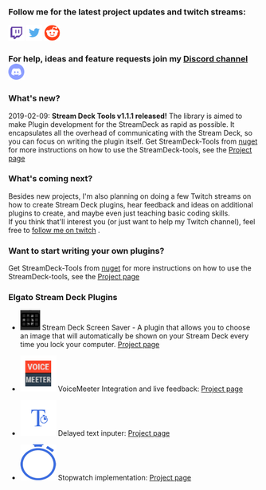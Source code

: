 ### Follow me for the latest project updates and twitch streams:  
<a href="https://www.twitch.tv/barraider/" alt="@BarRaider"><img src="/images/twitch.png" height="32" width="32"/></a> 
<a href="https://twitter.com/realBarRaider" alt="@realBarRaider"><img src="/images/brtwit.png" height="32" width="32"/></a> 
<a href="https://www.reddit.com/user/BarRaider" alt="@BarRaider"><img src="/images/brred.png" height="32" width="32"/></a>  

### For help, ideas and feature requests join my [Discord channel](https://discord.gg/7E37fYm) <img src="/images/discord.png" height="32" width="32">

### What's new?
2019-02-09: **Stream Deck Tools v1.1.1 released!** The library is aimed to make Plugin development for the StreamDeck as rapid as possible. It encapsulates all the overhead of communicating with the Stream Deck, so you can focus on writing the plugin itself. Get StreamDeck-Tools from [nuget](https://www.nuget.org/packages/StreamDeck-Tools/) for more instructions on how to use the StreamDeck-tools, see the [Project page](https://github.com/BarRaider/barraider-sdtools)

### What's coming next?
Besides new projects, I'm also planning on  doing a few Twitch streams on how to create Stream Deck plugins, hear feedback and ideas on additional plugins to create, and maybe even just teaching basic coding skills.   
If you think that'll interest you (or just want to help my Twitch channel), feel free to [follow me on twitch](https://m.twitch.tv/barraider) .


### Want to start writing your own plugins? 
Get StreamDeck-Tools from [nuget](https://www.nuget.org/packages/StreamDeck-Tools/) for more instructions on how to use the StreamDeck-tools, see the [Project page](https://github.com/BarRaider/barraider-sdtools)

### Elgato Stream Deck Plugins

* <img src="/images/ssaver.png"> Stream Deck Screen Saver - A plugin that allows you to choose an image that will automatically be shown on your Stream Deck every time you lock your computer. [Project page](/sdscreensaver)

* <img src="/images/vm.png">  VoiceMeeter Integration and live feedback: [Project page](https://github.com/BarRaider/streamdeck-voicemeeter)
	
* <img src="/images/dtext.png"> Delayed text inputer: [Project page](https://github.com/BarRaider/streamdeck-delayedtext)
	
* <img src="/images/swatch.png"> Stopwatch implementation: [Project page](https://github.com/BarRaider/streamdeck-stopwatch)
	

